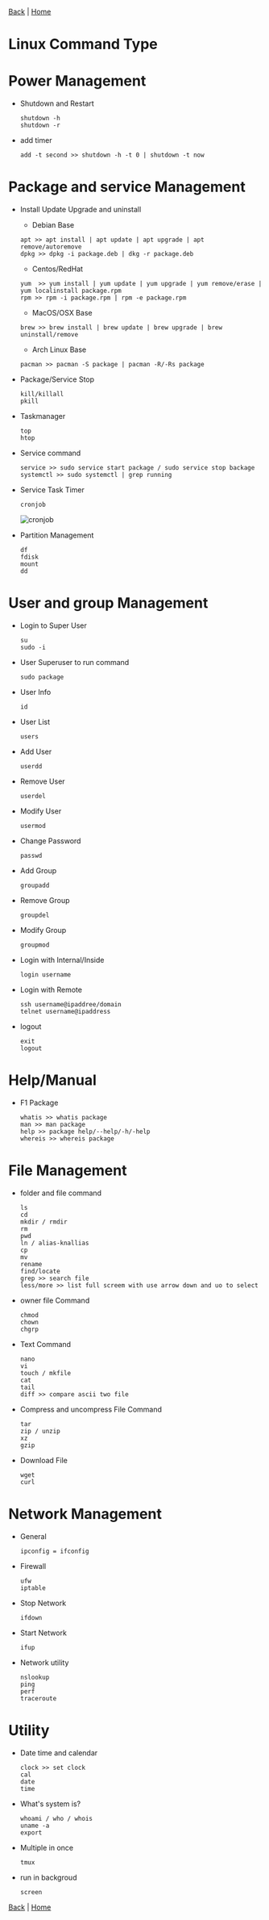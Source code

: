 [Back](https://github.com/monpopza/knowledge) | [Home](https://github.com/monpopza)

# Linux Command Type

# Power Management
- Shutdown and Restart
  ```
  shutdown -h
  shutdown -r
  ```
- add timer
  ```
  add -t second >> shutdown -h -t 0 | shutdown -t now
  ```

# Package and service Management
- Install Update Upgrade and uninstall
  - Debian Base 
  ```
  apt >> apt install | apt update | apt upgrade | apt remove/autoremove
  dpkg >> dpkg -i package.deb | dkg -r package.deb
  ```
  - Centos/RedHat
  ```
  yum  >> yum install | yum update | yum upgrade | yum remove/erase | yum localinstall package.rpm
  rpm >> rpm -i package.rpm | rpm -e package.rpm
  ``` 
  - MacOS/OSX Base
  ```
  brew >> brew install | brew update | brew upgrade | brew uninstall/remove
  ```
  - Arch Linux Base
  ```
  pacman >> pacman -S package | pacman -R/-Rs package
  ```
- Package/Service Stop
  ```
  kill/killall
  pkill
  ```
- Taskmanager
  ```
  top
  htop
  ```
- Service command
  ```
  service >> sudo service start package / sudo service stop backage
  systemctl >> sudo systemctl | grep running
  ```
- Service Task Timer
  ```
  cronjob
  ```
  ![cronjob](https://www.guru99.com/images/1/011720_0741_CrontabinLi1.png)

- Partition Management
  ```
  df
  fdisk
  mount
  dd
  ```
# User and group Management
- Login to Super User
  ```
  su
  sudo -i
  ```
- User Superuser to run command
  ```
  sudo package
  ```
- User Info
  ```
  id
  ```
- User List
  ```
  users
  ```
- Add User 
  ```
  userdd
  ```
- Remove User
  ```
  userdel
  ```
- Modify User 
  ```
  usermod
  ```
- Change Password
  ```
  passwd
  ```
- Add Group
  ```
  groupadd
  ```
- Remove Group
  ```
  groupdel
  ```
- Modify Group
  ```
  groupmod
  ```
- Login with Internal/Inside
  ```
  login username
  ```
- Login with Remote 
  ```
  ssh username@ipaddree/domain
  telnet username@ipaddress
  ```
- logout
  ```
  exit
  logout
  ```
# Help/Manual
- F1 Package
  ```
  whatis >> whatis package
  man >> man package
  help >> package help/--help/-h/-help
  whereis >> whereis package
  ```

# File Management
- folder and file command
  ```
  ls
  cd
  mkdir / rmdir
  rm
  pwd
  ln / alias-knallias
  cp
  mv
  rename
  find/locate
  grep >> search file
  less/more >> list full screem with use arrow down and uo to select
  ```
- owner file Command
  ```
  chmod
  chown
  chgrp
  ```
- Text Command
  ```
  nano
  vi
  touch / mkfile
  cat
  tail
  diff >> compare ascii two file
  
  ```
- Compress and uncompress File Command
  ```
  tar
  zip / unzip
  xz
  gzip
  ```
- Download File
  ```
  wget
  curl
  ```

# Network Management
- General
  ```
  ipconfig = ifconfig
  ```
- Firewall
  ```
  ufw
  iptable
  ```
- Stop Network
  ```
  ifdown
  ```
- Start Network
  ```
  ifup
  ```
- Network utility 
  ```
  nslookup
  ping
  perf
  traceroute
  ```
# Utility
- Date time and calendar 
  ``` 
  clock >> set clock
  cal
  date
  time
  ```
- What's system is?
  ```
  whoami / who / whois
  uname -a 
  export
  ```
- Multiple in once
  ```
  tmux
  ```
- run in backgroud
  ```
  screen
  ```

[Back](https://github.com/monpopza/knowledge) | [Home](https://github.com/monpopza)
